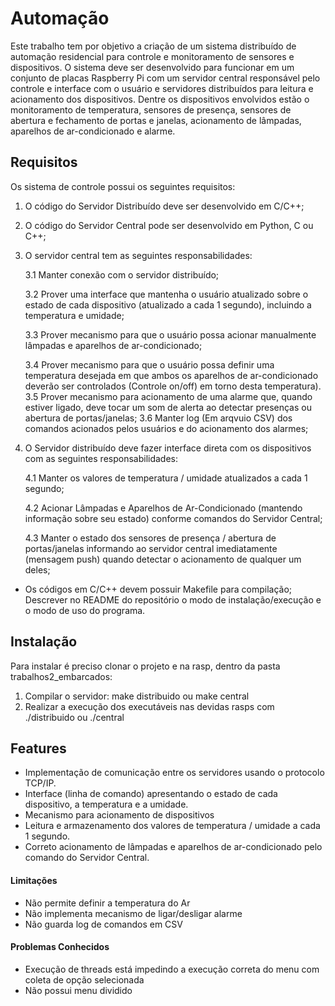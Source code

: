 # Automação

Este trabalho tem por objetivo a criação de um sistema distribuído de automação residencial para controle e monitoramento de sensores e dispositivos. O sistema deve ser desenvolvido para funcionar em um conjunto de placas Raspberry Pi com um servidor central responsável pelo controle e interface com o usuário e servidores distribuídos para leitura e acionamento dos dispositivos. Dentre os dispositivos envolvidos estão o monitoramento de temperatura, sensores de presença, sensores de abertura e fechamento de portas e janelas, acionamento de lâmpadas, aparelhos de ar-condicionado e alarme.

## Requisitos

Os sistema de controle possui os seguintes requisitos:

1. O código do Servidor Distribuído deve ser desenvolvido em C/C++;
2. O código do Servidor Central pode ser desenvolvido em Python, C ou C++;

3. O servidor central tem as seguintes responsabilidades:

    3.1 Manter conexão com o servidor distribuído; 

    3.2 Prover uma interface que mantenha o usuário atualizado sobre o estado de cada dispositivo (atualizado a cada 1 segundo), incluindo a temperatura e umidade;

    3.3 Prover mecanismo para que o usuário possa acionar manualmente lâmpadas e aparelhos de ar-condicionado;

    3.4 Prover mecanismo para que o usuário possa definir uma temperatura desejada em que ambos os aparelhos de ar-condicionado deverão ser controlados (Controle on/off) em torno desta temperatura).
    3.5 Prover mecanismo para acionamento de uma alarme que, quando estiver ligado, deve tocar um som de alerta ao detectar presenças ou abertura de portas/janelas;
    3.6 Manter log (Em arqvuio CSV) dos comandos acionados pelos usuários e do acionamento dos alarmes;

4. O Servidor distribuído deve fazer interface direta com os dispositivos com as seguintes responsabilidades:

    4.1 Manter os valores de temperatura / umidade atualizados a cada 1 segundo;

    4.2 Acionar Lâmpadas e Aparelhos de Ar-Condicionado (mantendo informação sobre seu estado) conforme comandos do Servidor Central;

    4.3 Manter o estado dos sensores de presença / abertura de portas/janelas informando ao servidor central imediatamente (mensagem push) quando detectar o acionamento de qualquer um deles;

* Os códigos em C/C++ devem possuir Makefile para compilação;
Descrever no README do repositório o modo de instalação/execução e o modo de uso do programa.


## Instalação

Para instalar é preciso clonar o projeto e na rasp, dentro da pasta trabalhos2_embarcados:

1. Compilar o servidor: make distribuido ou make central
2. Realizar a execução dos executáveis nas devidas rasps com ./distribuido ou ./central 

## Features

- Implementação de comunicação entre os servidores usando o protocolo TCP/IP.
- Interface (linha de comando) apresentando o estado de cada dispositivo, a temperatura e a umidade.
- Mecanismo para acionamento de dispositivos
- Leitura e armazenamento dos valores de temperatura / umidade a cada 1 segundo.
- Correto acionamento de lâmpadas e aparelhos de ar-condicionado pelo comando do Servidor Central.

#### Limitações

- Não permite definir a temperatura do Ar 
- Não implementa mecanismo de ligar/desligar alarme 
- Não guarda log de comandos em CSV

#### Problemas Conhecidos

- Execução de threads está impedindo a execução correta do menu com coleta de opção selecionada
- Não possui menu dividido